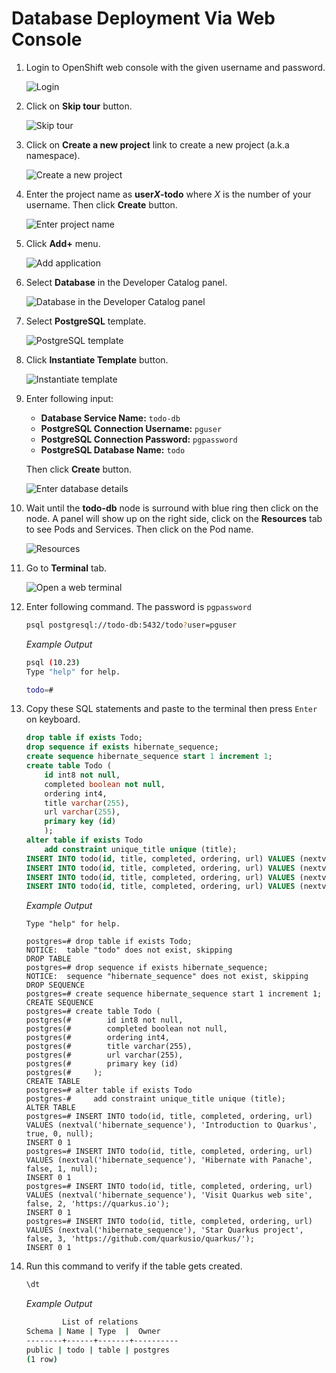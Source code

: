 # Database Deployment Via Web Console

1. Login to OpenShift web console with the given username and password.

   ![Login](images/deploy-00.png)

2. Click on **Skip tour** button.

   ![Skip tour](images/deploy-01.png)

3. Click on **Create a new project** link to create a new project (a.k.a namespace).

   ![Create a new project](images/deploy-02.png)

4. Enter the project name as **user*X*-todo** where _X_ is the number of your username. Then click **Create** button.

   ![Enter project name](images/deploy-03.png)

5. Click **Add+** menu.

   ![Add application](images/deploy-04.png)

6. Select **Database** in the Developer Catalog panel.

   ![Database in the Developer Catalog panel](images/deploy-05.png)

7. Select **PostgreSQL** template.

   ![PostgreSQL template](images/deploy-06.png)

8. Click **Instantiate Template** button.

   ![Instantiate template](images/deploy-07.png)

9. Enter following input:

   - **Database Service Name:** `todo-db`
   - **PostgreSQL Connection Username:** `pguser`
   - **PostgreSQL Connection Password:** `pgpassword`
   - **PostgreSQL Database Name:** `todo`

   Then click **Create** button.

   ![Enter database details](images/deploy-08.png)

10. Wait until the **todo-db** node is surround with blue ring then click on the node. A panel will show up on the right side, click on the **Resources** tab to see Pods and Services. Then click on the Pod name.

    ![Resources](images/deploy-09.png)

11. Go to **Terminal** tab.

    ![Open a web terminal](images/deploy-20.png)

12. Enter following command. The password is `pgpassword`

    ```sh
    psql postgresql://todo-db:5432/todo?user=pguser
    ```

    _Example Output_

    ```sh
    psql (10.23)
    Type "help" for help.

    todo=#
    ```

13. Copy these SQL statements and paste to the terminal then press `Enter` on keyboard.

    ```sql
    drop table if exists Todo;
    drop sequence if exists hibernate_sequence;
    create sequence hibernate_sequence start 1 increment 1;
    create table Todo (
        id int8 not null,
        completed boolean not null,
        ordering int4,
        title varchar(255),
        url varchar(255),
        primary key (id)
        );
    alter table if exists Todo
        add constraint unique_title unique (title);
    INSERT INTO todo(id, title, completed, ordering, url) VALUES (nextval('hibernate_sequence'), 'Introduction to Quarkus', true, 0, null);
    INSERT INTO todo(id, title, completed, ordering, url) VALUES (nextval('hibernate_sequence'), 'Hibernate with Panache', false, 1, null);
    INSERT INTO todo(id, title, completed, ordering, url) VALUES (nextval('hibernate_sequence'), 'Visit Quarkus web site', false, 2, 'https://quarkus.io');
    INSERT INTO todo(id, title, completed, ordering, url) VALUES (nextval('hibernate_sequence'), 'Star Quarkus project', false, 3, 'https://github.com/quarkusio/quarkus/');
    ```

    _Example Output_

    ```text
    Type "help" for help.

    postgres=# drop table if exists Todo;
    NOTICE:  table "todo" does not exist, skipping
    DROP TABLE
    postgres=# drop sequence if exists hibernate_sequence;
    NOTICE:  sequence "hibernate_sequence" does not exist, skipping
    DROP SEQUENCE
    postgres=# create sequence hibernate_sequence start 1 increment 1;
    CREATE SEQUENCE
    postgres=# create table Todo (
    postgres(#        id int8 not null,
    postgres(#        completed boolean not null,
    postgres(#        ordering int4,
    postgres(#        title varchar(255),
    postgres(#        url varchar(255),
    postgres(#        primary key (id)
    postgres(#     );
    CREATE TABLE
    postgres=# alter table if exists Todo
    postgres-#     add constraint unique_title unique (title);
    ALTER TABLE
    postgres=# INSERT INTO todo(id, title, completed, ordering, url) VALUES (nextval('hibernate_sequence'), 'Introduction to Quarkus', true, 0, null);
    INSERT 0 1
    postgres=# INSERT INTO todo(id, title, completed, ordering, url) VALUES (nextval('hibernate_sequence'), 'Hibernate with Panache', false, 1, null);
    INSERT 0 1
    postgres=# INSERT INTO todo(id, title, completed, ordering, url) VALUES (nextval('hibernate_sequence'), 'Visit Quarkus web site', false, 2, 'https://quarkus.io');
    INSERT 0 1
    postgres=# INSERT INTO todo(id, title, completed, ordering, url) VALUES (nextval('hibernate_sequence'), 'Star Quarkus project', false, 3, 'https://github.com/quarkusio/quarkus/');
    INSERT 0 1
    ```

14. Run this command to verify if the table gets created.

    ```sh
    \dt
    ```

    *Example Output*

    ```sh
            List of relations
    Schema | Name | Type  |  Owner
    --------+------+-------+----------
    public | todo | table | postgres
    (1 row)
    ```
